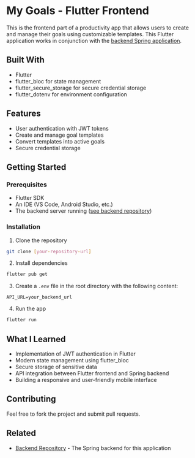 # My Goals - Flutter Frontend

This is the frontend part of a productivity app that allows users to create and manage their goals using customizable templates. This Flutter application works in conjunction with the [backend Spring application](link-to-backend-repo).

## Built With
- Flutter
- flutter_bloc for state management
- flutter_secure_storage for secure credential storage
- flutter_dotenv for environment configuration

## Features
- User authentication with JWT tokens
- Create and manage goal templates
- Convert templates into active goals
- Secure credential storage

## Getting Started

### Prerequisites
- Flutter SDK
- An IDE (VS Code, Android Studio, etc.)
- The backend server running ([see backend repository](link-to-backend-repo))

### Installation

1. Clone the repository
```bash
git clone [your-repository-url]
```

2. Install dependencies
```bash
flutter pub get
```

3. Create a `.env` file in the root directory with the following content:
```
API_URL=your_backend_url
```

4. Run the app
```bash
flutter run
```

## What I Learned
- Implementation of JWT authentication in Flutter
- Modern state management using flutter_bloc
- Secure storage of sensitive data
- API integration between Flutter frontend and Spring backend
- Building a responsive and user-friendly mobile interface

## Contributing
Feel free to fork the project and submit pull requests.

## Related
- [Backend Repository](link-to-backend-repo) - The Spring backend for this application